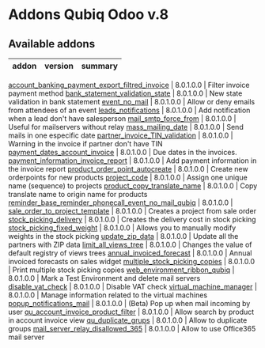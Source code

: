 Addons Qubiq Odoo v.8
=============================

[//]: # (addons)

Available addons
----------------
addon | version | summary
--- | --- | ---

[account_banking_payment_export_filtred_invoice](account_banking_payment_export_filtred_invoice/) | 8.0.1.0.0 | Filter invoice payment method
[bank_statement_validation_state](bank_statement_validation_state/) | 8.0.1.0.0 | New state validation in bank statement
[event_no_mail](event_no_mail/) | 8.0.1.0.0 | Allow or deny emails from attendees of an event
[leads_notifications](leads_notifications/) | 8.0.1.0.0 | Add notification when a lead don't have salesperson
[mail_smtp_force_from](mail_smtp_force_from/) | 8.0.1.0.0 | Useful for mailservers without relay
[mass_mailing_date](mass_mailing_date/) | 8.0.1.0.0 | Send mails in one especific date
[partner_invoice_TIN_validation](partner_invoice_TIN_validation/) | 8.0.1.0.0 | Warning in the invoice if partner don't have TIN
[payment_dates_account_invoice](payment_dates_account_invoice/) | 8.0.1.0.0 | Due dates in the invoices.
[payment_information_invoice_report](payment_information_invoice_report/) | 8.0.1.0.0 | Add payment information in the invoice report
[product_order_point_autocreate](product_order_point_autocreate/) | 8.0.1.0.0 | Create new orderpoints for new products
[project_code](project_code/) | 8.0.1.0.0 | Assign one unique name (sequence) to projects
[product_copy_translate_name](product_copy_translate_name/) | 8.0.1.0.0 | Copy translate name to origin name for products
[reminder_base_reminder_phonecall_event_no_mail_qubiq](reminder_base_reminder_phonecall_event_no_mail_qubiq/) | 8.0.1.0.0 |
[sale_order_to_project_template](sale_order_to_project_template/) | 8.0.1.0.0 | Creates a project from sale order
[stock_picking_delivery](stock_picking_delivery/) | 8.0.1.0.0 | Creates the delivery cost in stock picking
[stock_picking_fixed_weight](stock_picking_fixed_weight/) | 8.0.1.0.0 | Allows you to manually modify weights in the stock picking
[update_zip_data](update_zip_data/) | 8.0.1.0.0 | Update all the partners with ZIP data
[limit_all_views_tree](limit_all_views_tree/) | 8.0.1.0.0 | Changes the value of default registry of views trees
[annual_invoiced_forecast](annual_invoiced_forecast/) | 8.0.1.0.0 | Annual invoiced forecasts on sales widget
[multiple_stock_picking_copies](multiple_stock_picking_copies/) | 8.0.1.0.0 | Print multiple stock picking copies
[web_environment_ribbon_qubiq](web_environment_ribbon_qubiq/) | 8.0.1.0.0 | Mark a Test Environment and delete mail servers
[disable_vat_check](disable_vat_check/) | 8.0.1.0.0 | Disable VAT check
[virtual_machine_manager](virtual_machine_manager/) | 8.0.1.0.0 | Manage information related to the virtual machines
[popup_notifications_mail](popup_notifications_mail/) | 8.0.1.0.0 | (Beta) Pop up when mail incoming by user
[qu_account_invoice_product_filter](qu_account_invoice_product_filter/) | 8.0.1.0.0 | Allow search by product in account invoice view
[qu_duplicate_grups](qu_duplicate_groups/) | 8.0.1.0.0 | Allow to duplicate groups
[mail_server_relay_disallowed_365](mail_server_relay_disallowed_365) | 8.0.1.0.0 |  Allow to use Office365 mail server


[//]: # (end addons)